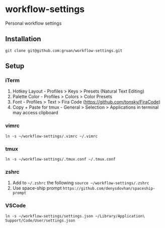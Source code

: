 # workflow-settings
Personal workflow settings

## Installation
`git clone git@github.com:gruan/workflow-settings.git`

## Setup

### iTerm
1. Hotkey Layout - Profiles > Keys > Presets (Natural Text Editing)
2. Palette Color - Profiles > Colors > Color Presets
3. Font - Profiles > Text > Fira Code (https://github.com/tonsky/FiraCode)
4. Copy + Paste for tmux - General > Selection > Applications in terminal may access clipboard 

### vimrc
`ln -s ~/workflow-settings/.vimrc ~/.vimrc`

### tmux
`ln -s ~/workflow-settings/.tmux.conf ~/.tmux.conf`

### zshrc
1. Add to `~/.zshrc` the following `source ~/workflow-settings/.zshrc`
2. Use space-ship prompt `https://github.com/denysdovhan/spaceship-prompt`

### VSCode
`ln -s ~/workflow-settings/settings.json ~/Library/Application\ Support/Code/User/settings.json`
